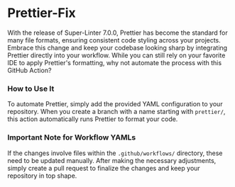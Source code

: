 # Prettier-Fix

With the release of Super-Linter 7.0.0, Prettier has become the standard for many file formats, ensuring consistent code styling across your projects. Embrace this change and keep your codebase looking sharp by integrating Prettier directly into your workflow. While you can still rely on your favorite IDE to apply Prettier's formatting, why not automate the process with this GitHub Action?

### How to Use It

To automate Prettier, simply add the provided YAML configuration to your repository. When you create a branch with a name starting with `prettier/`, this action automatically runs Prettier to format your code.

### Important Note for Workflow YAMLs

If the changes involve files within the `.github/workflows/` directory, these need to be updated manually. After making the necessary adjustments, simply create a pull request to finalize the changes and keep your repository in top shape.
